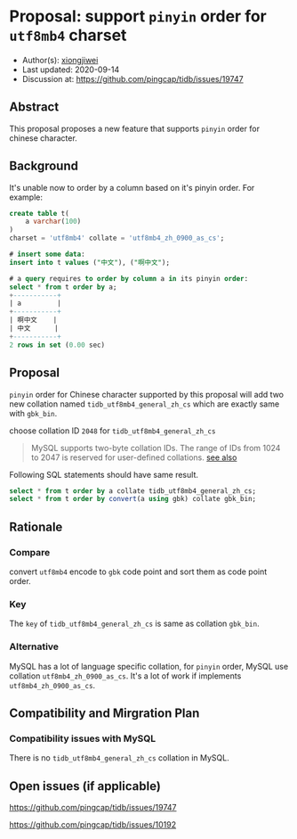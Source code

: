 # Proposal: support `pinyin` order for `utf8mb4` charset

- Author(s):     [xiongjiwei](https://github.com/xiongjiwei)
- Last updated:  2020-09-14
- Discussion at: https://github.com/pingcap/tidb/issues/19747

## Abstract
This proposal proposes a new feature that supports `pinyin` order for chinese character.

## Background
It's unable now to order by a column based on it's pinyin order. For example:

```sql
create table t(
	a varchar(100)
)
charset = 'utf8mb4' collate = 'utf8mb4_zh_0900_as_cs';

# insert some data:
insert into t values ("中文"), ("啊中文");

# a query requires to order by column a in its pinyin order:
select * from t order by a;
+-----------+
| a         |
+-----------+
| 啊中文    |
| 中文      |
+-----------+
2 rows in set (0.00 sec)
```

## Proposal

`pinyin` order for Chinese character supported by this proposal will add two new collation named `tidb_utf8mb4_general_zh_cs` which are exactly same with `gbk_bin`.

choose collation ID `2048` for `tidb_utf8mb4_general_zh_cs`

> MySQL supports two-byte collation IDs. The range of IDs from 1024 to 2047 is reserved for user-defined collations. [see also](https://dev.mysql.com/doc/refman/8.0/en/adding-collation-choosing-id.html)

Following SQL statements should have same result.
```sql
select * from t order by a collate tidb_utf8mb4_general_zh_cs;
select * from t order by convert(a using gbk) collate gbk_bin;
```

## Rationale

### Compare

convert `utf8mb4` encode to `gbk` code point and sort them as code point order.

### Key

The `key` of `tidb_utf8mb4_general_zh_cs` is same as collation `gbk_bin`.

### Alternative
MySQL has a lot of language specific collation, for `pinyin` order, MySQL use collation `utf8mb4_zh_0900_as_cs`. It's a lot of work if implements `utf8mb4_zh_0900_as_cs`.


## Compatibility and Mirgration Plan

### Compatibility issues with MySQL

There is no `tidb_utf8mb4_general_zh_cs` collation in MySQL.

## Open issues (if applicable)

https://github.com/pingcap/tidb/issues/19747

https://github.com/pingcap/tidb/issues/10192
